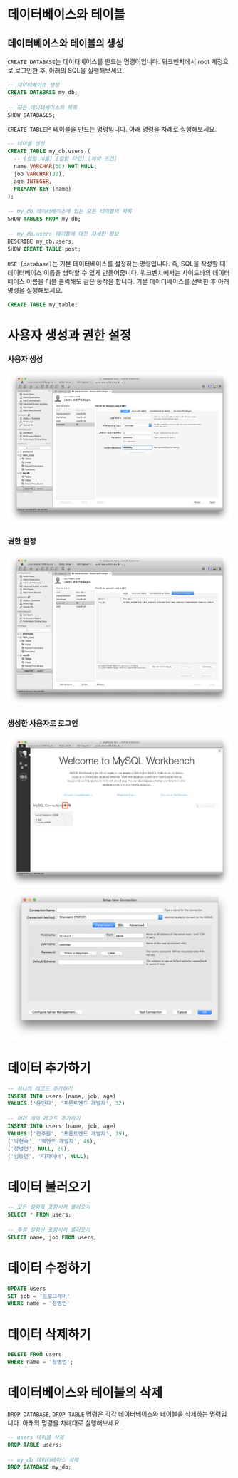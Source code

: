 # 데이터베이스와 테이블

## 데이터베이스와 테이블의 생성

`CREATE DATABASE`는 데이터베이스를 만드는 명령어입니다. 워크벤치에서 root 계정으로 로그인한 후, 아래의 SQL을 실행해보세요.

```sql
-- 데이터베이스 생성
CREATE DATABASE my_db;

-- 모든 데이터베이스의 목록
SHOW DATABASES;
```

`CREATE TABLE`은 테이블을 만드는 명령입니다. 아래 명령을 차례로 실행해보세요.

```sql
-- 테이블 생성
CREATE TABLE my_db.users (
  -- [컬럼 이름] [컬럼 타입] [제약 조건]
  name VARCHAR(30) NOT NULL,
  job VARCHAR(30),
  age INTEGER,
  PRIMARY KEY (name)
);

-- my_db 데이터베이스에 있는 모든 테이블의 목록
SHOW TABLES FROM my_db;

-- my_db.users 테이블에 대한 자세한 정보
DESCRIBE my_db.users;
SHOW CREATE TABLE post;
```

`USE [database]`는 기본 데이터베이스를 설정하는 명령입니다. 즉, SQL을 작성할 때 데이터베이스 이름을 생략할 수 있게 만들어줍니다. 워크벤치에서는 사이드바의 데이터베이스 이름을 더블 클릭해도 같은 동작을 합니다. 기본 데이터베이스를 선택한 후 아래 명령을 실행해보세요.

```sql
CREATE TABLE my_table;
```

# 사용자 생성과 권한 설정

### 사용자 생성

![사용자 생성](images/workbench-newuser.png)

### 권한 설정

![권한 설정](images/workbench-privilege.png)

### 생성한 사용자로 로그인

![홈 화면](images/workbench-login1.png)
![로그인 화면](images/workbench-login2.png)

# 데이터 추가하기

```sql
-- 하나의 레코드 추가하기
INSERT INTO users (name, job, age)
VALUES ('윤민지', '프론트엔드 개발자', 32)

-- 여러 개의 레코드 추가하기
INSERT INTO users (name, job, age)
VALUES ('한주원', '프론트엔드 개발자', 39),
('박현숙', '백엔드 개발자', 48),
('정병언', NULL, 25),
('임동면', '디자이너', NULL);
```

# 데이터 불러오기

```sql
-- 모든 컬럼을 포함시켜 불러오기
SELECT * FROM users;

-- 특정 컬럼만 포함시켜 불러오기
SELECT name, job FROM users;
```

# 데이터 수정하기

```sql
UPDATE users
SET job = '프로그래머'
WHERE name = '정병언'
```

# 데이터 삭제하기

```sql
DELETE FROM users
WHERE name = '정병언';
```

# 데이터베이스와 테이블의 삭제

`DROP DATABASE`, `DROP TABLE` 명령은 각각 데이터베이스와 테이블을 삭제하는 명령입니다. 아래의 명령을 차례대로 실행해보세요.

```sql
-- users 테이블 삭제
DROP TABLE users;

-- my_db 데이터베이스 삭제
DROP DATABASE my_db;
```
